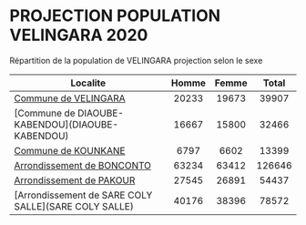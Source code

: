# PROJECTION POPULATION VELINGARA 2020
	
Répartition de la population de VELINGARA projection selon le sexe
	
| Localite  | Homme | Femme | Total |
| --------- |:-----:|:-----:|:-----:|
| [Commune de VELINGARA](VELINGARA) | 20233 | 19673 | 39907 |
| [Commune de DIAOUBE- KABENDOU](DIAOUBE- KABENDOU) | 16667 | 15800 | 32466 |
| [Commune de KOUNKANE](KOUNKANE) | 6797 | 6602 | 13399 |
| [Arrondissement de BONCONTO](BONCONTO) | 63234 | 63412 | 126646 |
| [Arrondissement de PAKOUR](PAKOUR) | 27545 | 26891 | 54437 |
| [Arrondissement de SARE COLY SALLE](SARE COLY SALLE) | 40176 | 38396 | 78572 |

